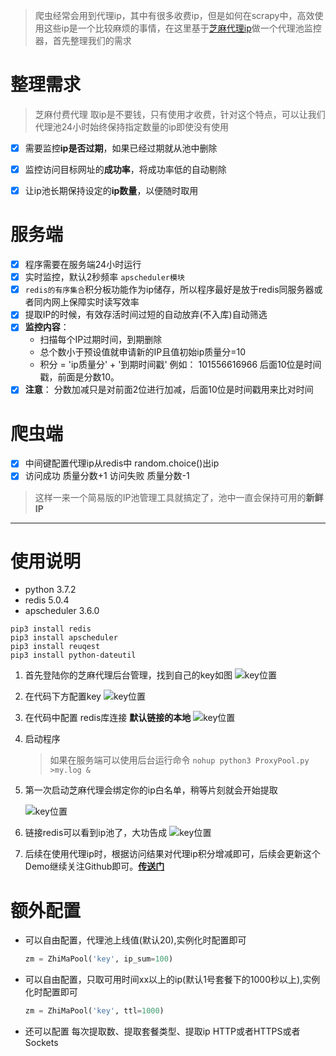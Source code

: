 > 爬虫经常会用到代理ip，其中有很多收费ip，但是如何在scrapy中，高效使用这些ip是一个比较麻烦的事情，在这里基于[芝麻代理ip](http://h.zhimaruanjian.com/pay/)做一个代理池监控器，首先整理我们的需求

# 整理需求
> 芝麻付费代理 取ip是不要钱，只有使用才收费，针对这个特点，可以让我们代理池24小时始终保持指定数量的ip即使没有使用

- [x] 需要监控**ip是否过期**，如果已经过期就从池中删除
- [x] 监控访问目标网址的**成功率**，将成功率低的自动剔除
- [x] 让ip池长期保持设定的**ip数量**，以便随时取用


# 服务端
- [x] 程序需要在服务端24小时运行
- [x] 实时监控，默认2秒频率 `apscheduler模块`
- [x] `redis的有序集合`积分板功能作为ip储存，所以程序最好是放于redis同服务器或者同内网上保障实时读写效率
- [x] 提取IP的时候，有效存活时间过短的自动放弃(不入库)自动筛选
- [x] **监控内容**：
    - 扫描每个IP过期时间，到期删除
    - 总个数小于预设值就申请新的IP且值初始ip质量分=10
    - 积分 = 'ip质量分' + '到期时间戳'  例如：  101556616966  后面10位是时间戳，前面是分数10。
- [x] **注意**： 分数加减只是对前面2位进行加减，后面10位是时间戳用来比对时间

# 爬虫端
- [x] 中间键配置代理ip从redis中 random.choice()出ip
- [x] 访问成功 质量分数+1 访问失败 质量分数-1

> 这样一来一个简易版的IP池管理工具就搞定了，池中一直会保持可用的**新鲜IP**

------



# 使用说明
- python 3.7.2
- redis 5.0.4
- apscheduler 3.6.0


```bush
pip3 install redis
pip3 install apscheduler
pip3 install reuqest
pip3 install python-dateutil
```

1. 首先登陆你的芝麻代理后台管理，找到自己的key如图
    ![key位置](https://www.zhangkunzhi.com/images/芝麻1.png)

1. 在代码下方配置key
    ![key位置](https://www.zhangkunzhi.com/images/填入芝麻key.png)
    
1. 在代码中配置 redis库连接 **默认链接的本地**
    ![key位置](https://www.zhangkunzhi.com/images/代理模块.png)
    
1. 启动程序
    > 如果在服务端可以使用后台运行命令
    `nohup python3 ProxyPool.py >my.log &`
 
1. 第一次启动芝麻代理会绑定你的ip白名单，稍等片刻就会开始提取     
    
    ![key位置](https://www.zhangkunzhi.com/images/提取ip.png)
    
1. 链接redis可以看到ip池了，大功告成
    ![key位置](https://www.zhangkunzhi.com/images/20个ip.png)
    
1. 后续在使用代理ip时，根据访问结果对代理ip积分增减即可，后续会更新这个Demo继续关注Github即可。[**传送门**](https://github.com/wkunzhi/SpiderUtilPackage)
    
    
# 额外配置
- 可以自由配置，代理池上线值(默认20),实例化时配置即可
    ```python
    zm = ZhiMaPool('key', ip_sum=100)
    ```
- 可以自由配置，只取可用时间xx以上的ip(默认1号套餐下的1000秒以上),实例化时配置即可
    ```python
    zm = ZhiMaPool('key', ttl=1000)
    ```
- 还可以配置 每次提取数、提取套餐类型、提取ip HTTP或者HTTPS或者Sockets
 